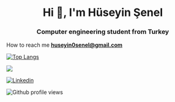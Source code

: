 <h1 align="center">Hi 👋, I'm Hüseyin Şenel</h1>
<h3 align="center">Computer engineering student from Turkey</h3>
   
   
   How to reach me **huseyin0senel@gmail.com**
   
   [![Top Langs](https://github-readme-stats.vercel.app/api/top-langs/?username=Huseyin-Senel&layout=compact)](https://github.com/Huseyin-Senel)
<p> <img align="center" src="https://github-readme-stats.vercel.app/api?username=Huseyin-Senel&show_icons=true&theme=algolia" ;"alt="Huseyin-Senel" /></p>
<p align="center">
  
   [![Linkedin](https://img.shields.io/badge/-Huseyin%20Senel-blue?style=flat-square&logo=Linkedin&logoColor=white&link=https://www.linkedin.com/in/h%C3%BCseyin-%C5%9Fenel/)](https://www.linkedin.com/in/h%C3%BCseyin-%C5%9Fenel/)
   
  
   ![Github profile views](https://gpvc.arturio.dev/Huseyin-Senel)
